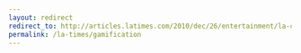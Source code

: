 ```yaml
---
layout: redirect
redirect_to: http://articles.latimes.com/2010/dec/26/entertainment/la-ca-gamification-20101226
permalink: /la-times/gamification
---
```

